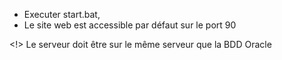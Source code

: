 - Executer start.bat,
- Le site web est accessible par défaut sur le port 90

<!> Le serveur doit être sur le même serveur que la BDD Oracle 
